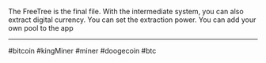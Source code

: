 The FreeTree is the final file. 
With the intermediate system, you can also extract digital currency. 
You can set the extraction power. You can add your own pool to the app

-------------------------------------------------
#bitcoin
#kingMiner
#miner
#doogecoin 
#btc
